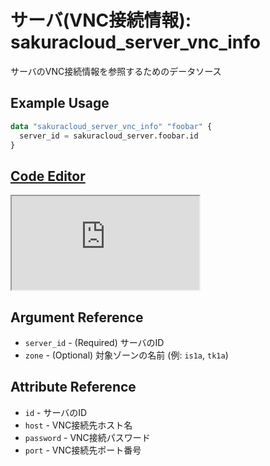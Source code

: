 # サーバ(VNC接続情報): sakuracloud_server_vnc_info

サーバのVNC接続情報を参照するためのデータソース

## Example Usage

```tf
data "sakuracloud_server_vnc_info" "foobar" {
  server_id = sakuracloud_server.foobar.id
}
```

<div class="editor">

<h2><a href="https://zouen-alpha.usacloud.jp/#data/server_vnc_info" target="_blank" rel="noopener noreferrer">Code Editor</a></h2>

<iframe src="https://zouen-alpha.usacloud.jp/#data/server_vnc_info"></iframe>

</div>

## Argument Reference

* `server_id` - (Required) サーバのID
* `zone` - (Optional) 対象ゾーンの名前 (例: `is1a`, `tk1a`)  

## Attribute Reference

* `id` - サーバのID
* `host` - VNC接続先ホスト名
* `password` - VNC接続パスワード
* `port` - VNC接続先ポート番号

